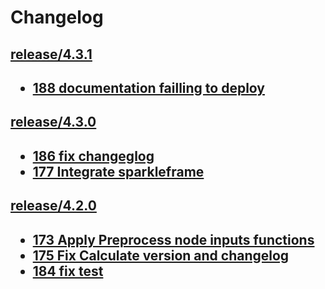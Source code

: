 Changelog
=========

<h2><a href="https://github.com/flypipe/flypipe/tree/release/4.3.1" target="_blank" rel="noopener noreferrer">release/4.3.1</a><h2>

- <a href="https://github.com/flypipe/flypipe/issues/188" target="_blank" rel="noopener noreferrer">188 documentation failling to deploy</a>


<h2><a href="https://github.com/flypipe/flypipe/tree/release/4.3.0" target="_blank" rel="noopener noreferrer">release/4.3.0</a><h2>


- <a href="https://github.com/flypipe/flypipe/issues/186" target="_blank" rel="noopener noreferrer">186 fix changeglog</a>
- <a href="https://github.com/flypipe/flypipe/issues/177" target="_blank" rel="noopener noreferrer">177 Integrate sparkleframe</a>







<h2><a href="https://github.com/flypipe/flypipe/tree/release/4.2.0" target="_blank" rel="noopener noreferrer">release/4.2.0</a><h2>




- <a href="https://github.com/flypipe/flypipe/issues/173" target="_blank" rel="noopener noreferrer">173 Apply Preprocess node inputs functions</a>
- <a href="https://github.com/flypipe/flypipe/issues/175" target="_blank" rel="noopener noreferrer">175 Fix Calculate version and changelog</a>
- <a href="https://github.com/flypipe/flypipe/issues/184" target="_blank" rel="noopener noreferrer">184 fix test</a>